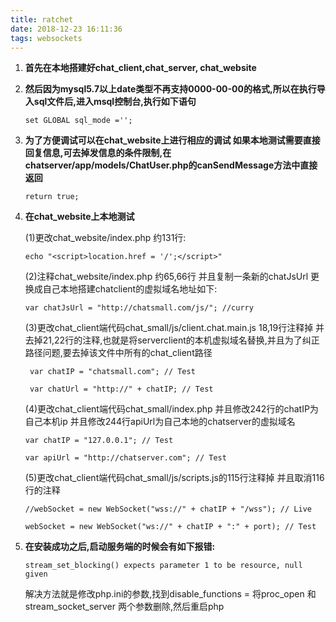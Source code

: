 ```yaml
---
title: ratchet
date: 2018-12-23 16:11:36
tags: websockets
---
```



1. **首先在本地搭建好chat_client,chat_server, chat_website**

2. **然后因为mysql5.7以上date类型不再支持0000-00-00的格式,所以在执行导入sql文件后,进入msql控制台,执行如下语句**
	```
	set GLOBAL sql_mode ='';
	```

3. **为了方便调试可以在chat_website上进行相应的调试
	如果本地测试需要直接回复信息,可去掉发信息的条件限制,在
	chatserver/app/models/ChatUser.php的canSendMessage方法中直接返回**
	```
	return true;
	```
	

4.	**在chat_website上本地测试**
	
	(1)更改chat_website/index.php 约131行:

	```
	echo "<script>location.href = '/';</script>"
	```

	(2)注释chat_website/index.php 约65,66行 并且复制一条新的chatJsUrl 更换成自己本地搭建chatclient的虚拟域名地址如下:

	```
	var chatJsUrl = "http://chatsmall.com/js/"; //curry
	```

	(3)更改chat_client端代码chat_small/js/client.chat.main.js 18,19行注释掉 并去掉21,22行的注释,也就是将serverclient的本机虚拟域名替换,并且为了纠正路径问题,要去掉该文件中所有的chat_client路径
	
	```
	 var chatIP = "chatsmall.com"; // Test
	```
	```
	 var chatUrl = "http://" + chatIP; // Test
	```

	(4)更改chat_client端代码chat_small/index.php
	并且修改242行的chatIP为自己本机ip
	并且修改244行apiUrl为自己本地的chatserver的虚拟域名
	
	```
	var chatIP = "127.0.0.1"; // Test
	```

	```
	var apiUrl = "http://chatserver.com"; // Test
	```

	(5)更改chat_client端代码chat_small/js/scripts.js的115行注释掉 并且取消116行的注释

	```
	//webSocket = new WebSocket("wss://" + chatIP + "/wss"); // Live
	```

	```
	webSocket = new WebSocket("ws://" + chatIP + ":" + port); // Test
	```

5.	**在安装成功之后,启动服务端的时候会有如下报错:**
	 
	```
	stream_set_blocking() expects parameter 1 to be resource, null given
	```

	解决方法就是修改php.ini的参数,找到disable_functions = 将proc_open 和stream_socket_server 两个参数删除,然后重启php
		
		
	
 
 





